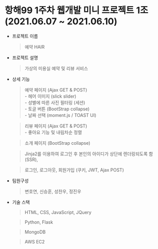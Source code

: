 # 항해99 1주차 웹개발 미니 프로젝트 1조 (2021.06.07 ~ 2021.06.10)

- 프로젝트 이름
     > 예약 HAIR

- 프로젝트 설명
     > 가상의 미용실 예약 및 리뷰 서비스

- 상세 기능 
     > 예약 페이지 (Ajax GET & POST) <br>
      - 헤어 이미지 (slick slider)<br>
      - 성별에 따른 사진 필터링 (세션)<br>
      - 토글 버튼 (BootStrap collapse)<br>
      - 날짜 선택 (moment.js / TOAST UI)<br>
      
     > 리뷰 페이지 (Ajax GET & POST) <br>
      - 좋아요 기능 및 내림차순 정렬
      
     > 소개 페이지 (BootStrap collapse)
      
     > Jinja2를 이용하여 로그인 후 본인의 아이디가 상단에 렌더링되도록 함 (SSR),
     
     > 로그인, 로그아웃, 회원가입 (쿠키, JWT, Ajax POST)

- 팀원구성
    > 변호연, 신승훈, 성찬우, 정진우
     
- 기술 스택
    > HTML, CSS, JavaScript, JQuery
     
    > Python, Flask
     
    > MongoDB
    
    > AWS EC2
